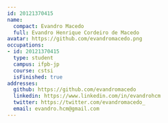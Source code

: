 ```yaml
---
id: 20121370415
name:
  compact: Evandro Macedo
  full: Evandro Henrique Cordeiro de Macedo
avatar: https://github.com/evandromacedo.png
occupations:
- id: 20121370415
  type: student
  campus: ifpb-jp
  course: cstsi
  isFinished: true
addresses:
  github: https://github.com/evandromacedo
  linkedin: https://www.linkedin.com/in/evandrohcm
  twitter: https://twitter.com/evandromacedo_
  email: evandro.hcm@gmail.com
---
```

